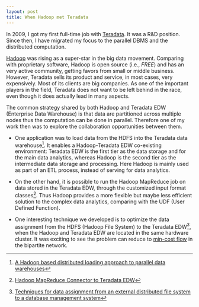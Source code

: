 ```yaml
---
layout: post
title: When Hadoop met Teradata
---
```



In 2009, I got my first full-time job with [Teradata](http://www.teradata.com). It was a R&D position. Since then, I have migrated my focus to the parallel DBMS and the distributed computation. 

[Hadoop](http://hadoop.apache.org/) was rising as a super-star in the big data movement. Comparing with proprietary software, Hadoop is open source (i.e., *FREE*) and has an very active community, getting favors from small or middle business. 
However, Teradata sells its product and service, in most cases, very expensively. Most of its clients are big companies.
As one of the important players in the field, Teradata does not want to be left behind in the race, even though it does actually lead in many aspects.  
 
The common strategy shared by both Hadoop and Teradata EDW (Enterprise Data Warehouse) is that data are partitioned across multiple nodes thus the computation can be done in parallel. Therefore one of my work then was to explore the collaboration opportunities between them. 

* One application was to load data from the HDFS into the Teradata data warehouse[^1]. It enables a Hadoop-Teradata EDW co-existing environment: Teradata EDW is the first tier as the data storage and for the main data analytics, whereas Hadoop is the second tier as the intermediate data storage and processing. Here Hadoop is mainly used as part of an ETL process, instead of serving for data analytics.

* On the other hand, it is possible to run the Hadoop MapReduce job on data stored in the Teradata EDW, through the customized input format classes[^2]. Thus Hadoop provides a more flexible but maybe less efficient solution to the complex data analytics, comparing with the UDF (User Defined Function).

* One interesting technique we developed is to optimize the data assignment from the HDFS (Hadoop File System) to the Teradata EDW[^3], when the Hadoop and Teradata EDW are located in the same hardware cluster. It was exciting to see the problem can reduce to [min-cost flow](http://en.wikipedia.org/wiki/Minimum-cost_flow_problem) in the bipartite network. 

<!-- 

My work experience in Teradata has a long-lasting impact to my career in the following years. It leads me to 

-->

[^1]: [A Hadoop based distributed loading approach to parallel data warehouses](http://dl.acm.org/citation.cfm?id=1989323.1989440&coll=DL&dl=GUIDE&CFID=537999572&CFTOKEN=72178896)

[^2]: [Hadoop MapReduce Connector to Teradata EDW](http://developer.teradata.com/extensibility/articles/hadoop-mapreduce-connector-to-teradata-edw)

[^3]: [Techniques for data assignment from an external distributed file system to a database management system](http://www.google.com/patents/US20130173666)
